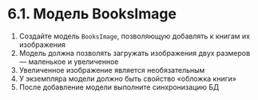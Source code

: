 # 6.1. Модель BooksImage

1. Создайте модель `BooksImage`, позволяющую добавлять к книгам их изображения
1. Модель должна позволять загружать изображения двух размеров — маленькое и увеличенное
1. Увеличенное изображение является необязательным
1. У экземпляра модели должно быть свойство «обложка книги»
1. После добавление модели выполните синхронизацию БД
